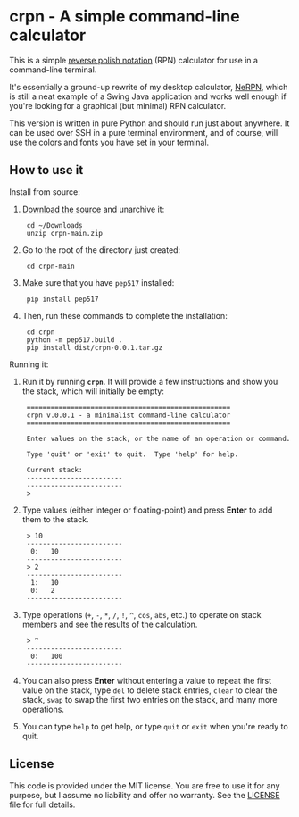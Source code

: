 # crpn - A simple command-line calculator

This is a simple [reverse polish notation](https://en.wikipedia.org/wiki/Reverse_Polish_notation)
(RPN) calculator for use in a command-line terminal.

It's essentially a ground-up rewrite of my desktop calculator,
[NeRPN](https://github.com/Abstrys/NeRPN), which is still a neat example of a Swing Java application
and works well enough if you're looking for a graphical (but minimal) RPN calculator.

This version is written in pure Python and should run just about anywhere. It can be used over SSH
in a pure terminal environment, and of course, will use the colors and fonts you have set in your
terminal.


## How to use it

Install from source:

1. [Download the source](https://github.com/Abstrys/crpn/archive/main.zip) and unarchive it:

        cd ~/Downloads
        unzip crpn-main.zip

1. Go to the root of the directory just created:

        cd crpn-main

1. Make sure that you have `pep517` installed:

        pip install pep517

1. Then, run these commands to complete the installation:

        cd crpn
        python -m pep517.build .
        pip install dist/crpn-0.0.1.tar.gz

Running it:

1. Run it by running **`crpn`**. It will provide a few instructions and show you the stack, which
   will initially be empty:

        ===================================================
        crpn v.0.0.1 - a minimalist command-line calculator
        ===================================================
        
        Enter values on the stack, or the name of an operation or command.
        
        Type 'quit' or 'exit' to quit.  Type 'help' for help.
        
        Current stack:
        ------------------------
        ------------------------
        > 

1. Type values (either integer or floating-point) and press **Enter** to add them to the stack.

        > 10
        ------------------------
         0:   10
        ------------------------
        > 2
        ------------------------
         1:   10
         0:   2
        ------------------------

1. Type operations (`+`, `-`, `*`, `/`, `!`, `^`, `cos`, `abs`, etc.) to operate on stack members
   and see the results of the calculation.

        > ^
        ------------------------
         0:   100
        ------------------------

1. You can also press **Enter** without entering a value to repeat the first value on the stack,
   type `del` to delete stack entries, `clear` to clear the stack, `swap` to swap the first two
   entries on the stack, and many more operations.

1. You can type `help` to get help, or type `quit` or `exit` when you're ready to quit.


## License

This code is provided under the MIT license. You are free to use it for any purpose, but I assume no
liability and offer no warranty. See the
[LICENSE](https://github.com/Abstrys/crpn/blob/main/LICENSE) file for full details.

